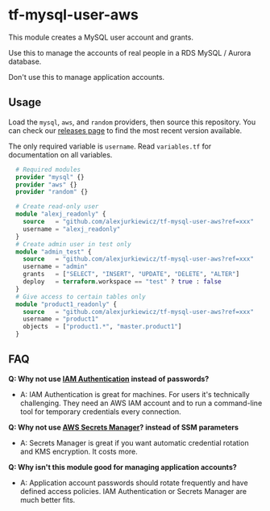 # tf-mysql-user-aws

This module creates a MySQL user account and grants.

Use this to manage the accounts of real people in a RDS MySQL / Aurora database.

Don't use this to manage application accounts.

## Usage

Load the `mysql`, `aws`, and `random` providers, then source this repository. You can check our [releases page](https://github.com/alexjurkiewicz/tf-mysql-user-aws/releases) to find the most recent version available.

The only required variable is `username`. Read `variables.tf` for documentation on all variables.

```terraform
  # Required modules
  provider "mysql" {}
  provider "aws" {}
  provider "random" {}

  # Create read-only user
  module "alexj_readonly" {
    source   = "github.com/alexjurkiewicz/tf-mysql-user-aws?ref=xxx"
    username = "alexj_readonly"
  }
  # Create admin user in test only
  module "admin_test" {
    source   = "github.com/alexjurkiewicz/tf-mysql-user-aws?ref=xxx"
    username = "admin"
    grants   = ["SELECT", "INSERT", "UPDATE", "DELETE", "ALTER"]
    deploy   = terraform.workspace == "test" ? true : false
  }
  # Give access to certain tables only
  module "product1_readonly" {
    source   = "github.com/alexjurkiewicz/tf-mysql-user-aws?ref=xxx"
    username = "product1"
    objects  = ["product1.*", "master.product1"]
  }
```

## FAQ

**Q: Why not use [IAM Authentication](https://docs.aws.amazon.com/AmazonRDS/latest/UserGuide/UsingWithRDS.IAMDBAuth.Connecting.AWSCLI.html) instead of passwords?**

* A: IAM Authentication is great for machines. For users it's technically challenging. They need an AWS IAM account and to run a command-line tool for temporary credentials every connection.

**Q: Why not use [AWS Secrets Manager](https://aws.amazon.com/secrets-manager/)? instead of SSM parameters**

* A: Secrets Manager is great if you want automatic credential rotation and KMS encryption. It costs more.

**Q: Why isn't this module good for managing application accounts?**

* A: Application account passwords should rotate frequently and have defined access policies. IAM Authentication or Secrets Manager are much better fits.
